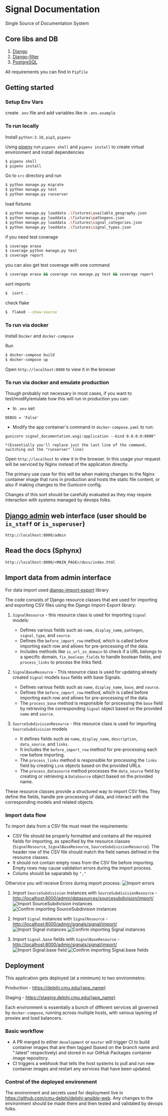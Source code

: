 # Signal Documentation
Single Source of Documentation System

## Core libs and DB
1. [Django](https://www.djangoproject.com/)
2. [Django-filter](https://django-filter.readthedocs.io/en/stable/index.html)
3. [PostgreSQL](https://www.postgresql.org/)


All requirements you can find in `Pipfile`

## Getting started

### Setup Env Vars

create `.env` file and add variables like in `.env.example`

### To run locally

Install `python:3.10`, `pip3`, `pipenv`

Using [pipenv](https://github.com/pypa/pipenv) run `pipenv shell` and `pipenv install` to create virtual environment and install dependencies

```sh
$ pipenv shell
$ pipenv install
```

Go to `src` directory and run

```sh
$ python manage.py migrate
$ python manage.py test
$ python manage.py runserver
```

load fixtures
```sh
$ python manage.py loaddata .\fixtures\available_geography.json
$ python manage.py loaddata .\fixtures\pathogens.json
$ python manage.py loaddata .\fixtures\signal_categories.json
$ python manage.py loaddata .\fixtures\signal_types.json
```

if you need test coverage

```sh
$ coverage erase
$ coverage python manage.py test
$ coverage report
```

you can also get test coverage with one command
```sh
$ coverage erase && coverage run manage.py test && coverage report
```

sort imports
```sh
$  isort .
```
check flake
```sh
$  flake8 --show-source
```

### To run via docker

Install `Docker` and `docker-compose`

Run
```sh
$ docker-compose build
$ docker-compose up

```

Open `http://localhost:8000` to view it in the browser

### To run via docker and emulate production

Though probably not necessary in most cases, if you want to test/modify/emulate how this will run in production you can:

- In `.env` set:
```
DEBUG = 'False'
```
- Modify the app container's command in `docker-compose.yaml` to run:
```
gunicorn signal_documentation.wsgi:application --bind 0.0.0.0:8000"

*(Essentially you'll replace just the last line of the command, switching out the "runserver" line)
```

Open `http://localhost` to view it in the browser. In this usage your request will be serviced by Nginx instead of the application directly.

The primary use case for this will be when making changes to the Nginx container image that runs in production and hosts the static file content, or also if making changes to the Gunicorn config.

Changes of this sort should be carefully evaluated as they may require interaction with systems managed by devops folks.

## [Django admin](https://docs.djangoproject.com/en/4.1/ref/contrib/admin/) web interface (user should be `is_staff` or `is_superuser`)
`http://localhost:8000/admin`

## Read the docs (Sphynx)
`http://localhost:8000/<MAIN_PAGE>/docs/index.html`



## Import data from admin interface

For data import used [django-import-export](https://django-import-export.readthedocs.io/en/latest/index.html) library

The code consists of Django resource classes that are used for importing and exporting CSV files using the Django Import-Export library:
1. `SignalResource` - this resource class is used for importing `Signal` models:
    * Defines various fields such as `name`, `display_name`, `pathogen`, `signal_type`, and `source`.
    * Defines the `before_import_row` method, which is called before importing each row and allows for pre-processing of the data.
    * Includes methods like `is_url_in_domain` to check if a URL belongs to a specific domain, `fix_boolean_fields` to handle boolean fields, and `process_links` to process the links field.

2. `SignalBaseResource` - This resource class is used for updating already created `Signal` models `base` fields with base Signals.
    * Defines various fields such as `name`, `display_name`, `base`, and `source`.
    * Defines the `before_import_row` method, which is called before importing each row and allows for pre-processing of the data.
    * The `process_base` method is responsible for processing the `base` field by retrieving the corresponding `Signal` object based on the provided `name` and `source`.

3. `SourceSubdivisionResource` - this resource class is used for importing `SourceSubdivision` models
    * It defines fields such as `name`, `display_name`, `description`, `data_source`, and `links`.
    * It includes the `before_import_row` method for pre-processing each row before importing.
    * The `process_links` method is responsible for processing the `links` field by creating `Link` objects based on the provided URLs.
    * The `process_datasource` method processes the `data_source` field by creating or retrieving a `DataSource` object based on the provided name.

These resource classes provide a structured way to import CSV files. They define the fields, handle pre-processing of data, and interact with the corresponding models and related objects.

### Import data flow

To import data from a CSV file must meet the requirements:
* CSV file should be properly formatted and contains all the required fields for importing, as specified by the resource classes (`SignalResource`, `SignalBaseResource`, `SourceSubdivisionResource`). The header row of the CSV file should match the field names defined in the resource classes.
* It should not contain empty rows from the CSV file before importing. Empty rows may cause validation errors during the import process.
* Colums should be saparateb by `","`

Othervice you will receive Errors during import process:
![Import errors](./src/docs/source/_static/import_errors.png)


1. Import `SourceSubdivision` instances with `SourceSubdivisionResource` - [http://localhost:8000/admin/datasources/sourcesubdivision/import/](http://localhost:8000/admin/datasources/sourcesubdivision/import/)
![Import `SourceSubdivision` instances](./src/docs/source/_static/import_source_subdivision.png)
![Confirm importing `SourceSubdivision` instances](./src/docs/source/_static/import_confirm_source_subdivision.png)

2. Import `Signal` instances with `SignalResource` - [http://localhost:8000/admin/signals/signal/import/](http://localhost:8000/admin/signals/signal/import/)
![Import `Signal` instances](./src/docs/source/_static/import_signals.png)
![Confirm importing `Signal` instances](./src/docs/source/_static/import_confirm_signals.png)

3. Import `Signal.base` fields with `SignalBaseResource` - [http://localhost:8000/admin/signals/signal/import/](http://localhost:8000/admin/signals/signal/import/)
![Import `Signal.base` field](./src/docs/source/_static/import_signals_base.png)
![Confirm importing `Signal.base` fields](./src/docs/source/_static/import_confirm_signals_base.png)

## Deployment

This application gets deployed (at a minimum) to two environmetns:

Production - <https://delphi.cmu.edu/{app_name}>

Staging - <https://staging.delphi.cmu.edu/{app_name}>

Each environment is essentially a bunch of different services all governed by `docker-compose`, running across multiple hosts, with various layering of proxies and load balancers.

### Basic workflow

- A PR merged to either `development` or `master` will trigger CI to build container images that are then tagged (based on the branch name and ":latest" respectively) and stored in our GitHub Packages container image repository.
- CI triggers a webhook that tells the host systems to pull and run new container images and restart any services that have been updated.

### Control of the deployed environment

The environment and secrets used for deployment live in <https://github.com/cmu-delphi/delphi-ansible-web>. Any changes to the environment should be made there and then tested and validated by devops folks.
